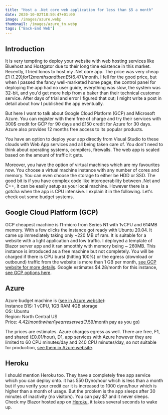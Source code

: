 ```yaml
---
title: "Host a .Net core web application for less than $5 a month"
date: 2020-10-02T18:50:47+01:00
image: /images/azure.webp
thumbnail: /images/azure_tn.webp
tags: ["Back-End Web"]
---
```


## Introduction

It is very tempting to deploy your website with web hosting services like Bluehost and Hostgator
 due to their long time existence in this market. Recently, I tried Ionos to host
my .Net core  app. The price was very cheap £1 ($1.29) for 12 months and then £5 ($6.47)/month.
I fell for the good price, but when I passed the fancy well-marketed home page,
 the control panel for deploying the app had no
user guide, everything was slow, the system was 32-bit, and you'd get more help from a baker than their technical customer service. After days of trial
and error I figured that out; I might write a post in detail about how I published the app eventually.


But here I want to talk about Google Cloud Platform (GCP) and Microsoft Azure.
You can register with them free of charge and try their services with 300$ credit
for GCP for 90 days and £150 credit for Azure for 30 days. Azure also provides 12 months free access
to its popular products.

You have an option to deploy your app directly
from Visual Studio to these clouds with Web App services and all being taken
care of. You don't need to
think about operating systems, compilers, firewalls. The web app is scaled based
on the amount of traffic it gets.


Moreover, you have the option of virtual machines which are my favourites now. You choose a
virtual machine instance with any number of cores and memory. You can even choose
the storage to either be HDD or SSD. The good bit  is if you have complex code like interoperability
between .Net and C++, it can be easily setup as your local machine. However there is a gotcha when the app is
CPU intensive. I explain it in the following. Let's check out some budget systems.

## Google Cloud Platform (GCP)

GCP cheapest machine is f1-micro from Series N1 with 1vCPU and 614MB memory. With a few clicks
the instance got ready with Ubuntu 20.04. It came up immediately taking only ~220 MB of ram.
It is suitable for a website with a light application and low
traffic. I deployed a template of Blazor server app and it ran smoothly with memory being ~ 260MB.
This instance is introduced as a free machine but not completely.
You will be charged if there is CPU burst (hitting 100%) or the egress (download or outbound) traffic from
the website is more than
1 GB per month, [see GCP website for more details](https://cloud.google.com/compute/docs/machine-types). Google estimates $4.28/month for this instance, [see GCP options here](https://cloud.google.com/compute/vm-instance-pricing).


## Azure

Azure budget machine is ([see in Azure website](https://azure.microsoft.com/en-gb/pricing/details/virtual-machines/windows/)):  
Instance B1S: 1 vCPU, 1GB RAM 4GB storage  
OS: Ubuntu  
Region: North Central US  
Price: $4.42/month when 1 year reserved ($7.59/month pay as you go)  

The prices are estimates. Azure charges egress as well. There are free, F1, and shared (£0.01/hour), D1, app services with Azure however they are limited to 60 CPU minutes/day and 240 CPU minutes/day, so not
suitable for production, [see them in Azure website](https://azure.microsoft.com/en-gb/pricing/details/app-service/windows/).

## Heroku

I should mention Heroku too. They have a completely free app service which you can deploy onto. it has 550 Dyno/hour which is less than a month but if you verify your credit car it is increased to 1000 dyno/hour which is higher than a month of usage. But the problem is the app sleeps after 30 minutes of inactivity (no visitors). You can pay $7 and it never sleeps.
Check my Blazor hosted app on [Heroku](https://iamsorush.herokuapp.com/), it takes several seconds to wake up.
